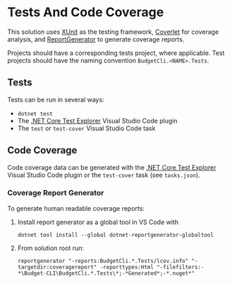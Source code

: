 
# Tests And Code Coverage

This solution uses [XUnit](https://xunit.net/) as the testing framework, [Coverlet](https://github.com/tonerdo/coverlet) for coverage analysis, and [ReportGenerator](https://github.com/danielpalme/ReportGenerator) to generate coverage reports.

Projects should have a corresponding tests project, where applicable. Test projects should have the naming convention `BudgetCli.<NAME>.Tests`.

## Tests

Tests can be run in several ways:

- `dotnet test`
- The [.NET Core Test Explorer](https://marketplace.visualstudio.com/items?itemName=formulahendry.dotnet-test-explorer) Visual Studio Code plugin
- The `test` or `test-cover` Visual Studio Code task

## Code Coverage

Code coverage data can be generated with the [.NET Core Test Explorer](https://marketplace.visualstudio.com/items?itemName=formulahendry.dotnet-test-explorer) Visual Studio Code plugin or the `test-cover` task (see `tasks.json`).

### Coverage Report Generator

To generate human readable coverage reports:

1. Install report generator as a global tool in VS Code with

    `dotnet tool install --global dotnet-reportgenerator-globaltool`

2. From solution root run:

    `reportgenerator "-reports:BudgetCli.*.Tests/lcov.info" "-targetdir:coveragereport" -reporttypes:Html "-filefilters:-*\Budget-CLI\BudgetCli.*.Tests\*;-*Generated*;-*.nuget*"`
